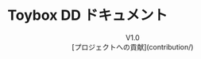 <h1 class=“top-page-title”> Toybox DD ドキュメント</h1>

<center>
V1.0<br>
[プロジェクトへの貢献](contribution/)
</center>


